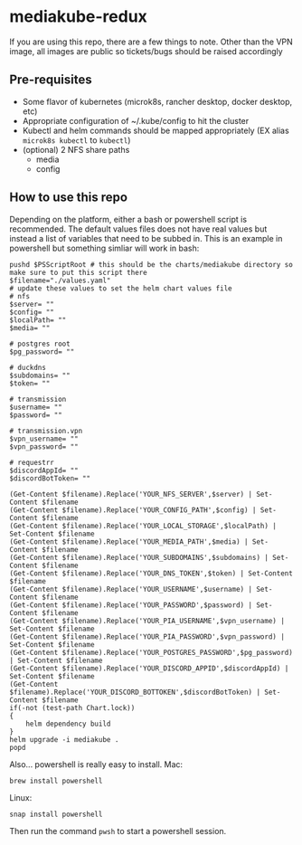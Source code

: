 # mediakube-redux
If you are using this repo, there are a few things to note. Other than the VPN image, all images are public so tickets/bugs should be raised accordingly

## Pre-requisites
- Some flavor of kubernetes (microk8s, rancher desktop, docker desktop, etc)
- Appropriate configuration of ~/.kube/config to hit the cluster
- Kubectl and helm commands should be mapped appropriately (EX alias `microk8s kubectl` to `kubectl`)
- (optional) 2 NFS share paths
    - media
    - config

## How to use this repo
Depending on the platform, either a bash or powershell script is recommended. The default values files does not have real values but instead a list of variables that need to be subbed in. This is an example in powershell but something simliar will work in bash:

```
pushd $PSScriptRoot # this should be the charts/mediakube directory so make sure to put this script there
$filename="./values.yaml"
# update these values to set the helm chart values file
# nfs
$server= ""
$config= ""
$localPath= ""
$media= ""

# postgres root
$pg_password= ""

# duckdns
$subdomains= ""
$token= ""

# transmission
$username= ""
$password= ""

# transmission.vpn
$vpn_username= ""
$vpn_password= ""

# requestrr
$discordAppId= ""
$discordBotToken= ""

(Get-Content $filename).Replace('YOUR_NFS_SERVER',$server) | Set-Content $filename
(Get-Content $filename).Replace('YOUR_CONFIG_PATH',$config) | Set-Content $filename
(Get-Content $filename).Replace('YOUR_LOCAL_STORAGE',$localPath) | Set-Content $filename
(Get-Content $filename).Replace('YOUR_MEDIA_PATH',$media) | Set-Content $filename
(Get-Content $filename).Replace('YOUR_SUBDOMAINS',$subdomains) | Set-Content $filename
(Get-Content $filename).Replace('YOUR_DNS_TOKEN',$token) | Set-Content $filename
(Get-Content $filename).Replace('YOUR_USERNAME',$username) | Set-Content $filename
(Get-Content $filename).Replace('YOUR_PASSWORD',$password) | Set-Content $filename
(Get-Content $filename).Replace('YOUR_PIA_USERNAME',$vpn_username) | Set-Content $filename
(Get-Content $filename).Replace('YOUR_PIA_PASSWORD',$vpn_password) | Set-Content $filename
(Get-Content $filename).Replace('YOUR_POSTGRES_PASSWORD',$pg_password) | Set-Content $filename
(Get-Content $filename).Replace('YOUR_DISCORD_APPID',$discordAppId) | Set-Content $filename
(Get-Content $filename).Replace('YOUR_DISCORD_BOTTOKEN',$discordBotToken) | Set-Content $filename
if(-not (test-path Chart.lock))
{
    helm dependency build
}
helm upgrade -i mediakube .
popd
```


Also... powershell is really easy to install.
Mac:

`brew install powershell`

Linux:

`snap install powershell`

Then run the command `pwsh` to start a powershell session.
